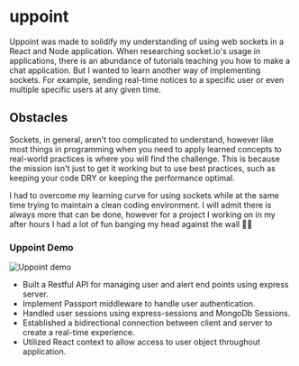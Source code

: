# uppoint

Uppoint was made to solidify my understanding of using web sockets in a React and Node application. When researching socket.io's usage in applications, there is an abundance of tutorials teaching you how to make a chat application. But I wanted to learn another way of implementing sockets. For example, sending real-time notices to a specific user or even multiple specific users at any given time.

## Obstacles

Sockets, in general, aren't too complicated to understand, however like most things in programming when you need to apply learned concepts to real-world practices is where you will find the challenge. This is because the mission isn't just to get it working but to use best practices, such as keeping your code DRY or keeping the performance optimal.

I had to overcome my learning curve for using sockets while at the same time trying to maintain a clean coding environment. I will admit there is always more that can be done, however for a project I working on in my after hours I had a lot of fun banging my head against the wall :face_with_spiral_eyes:

### Uppoint Demo

![Uppoint demo](https://user-images.githubusercontent.com/16828559/192122227-5bc3da1d-753d-4797-b2af-2bb516495e73.gif)


- Built a Restful API for managing user and alert end points using express server.
- Implement Passport middleware to handle user authentication.
- Handled user sessions using express-sessions and MongoDb Sessions.
- Established a bidirectional connection between client and server to create a real-time experience.
- Utilized React context to allow access to user object throughout application.
